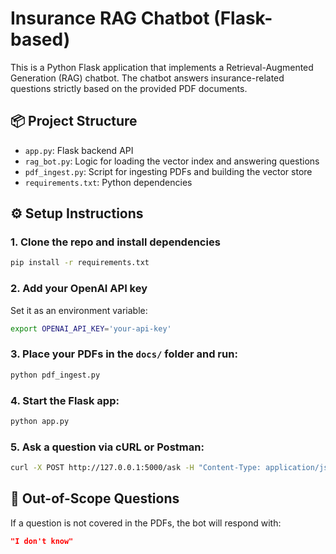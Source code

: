 # Insurance RAG Chatbot (Flask-based)

This is a Python Flask application that implements a Retrieval-Augmented Generation (RAG) chatbot. The chatbot answers insurance-related questions strictly based on the provided PDF documents.

## 📦 Project Structure

- `app.py`: Flask backend API
- `rag_bot.py`: Logic for loading the vector index and answering questions
- `pdf_ingest.py`: Script for ingesting PDFs and building the vector store
- `requirements.txt`: Python dependencies

## ⚙️ Setup Instructions

### 1. Clone the repo and install dependencies
```bash
pip install -r requirements.txt
```

### 2. Add your OpenAI API key
Set it as an environment variable:
```bash
export OPENAI_API_KEY='your-api-key'
```

### 3. Place your PDFs in the `docs/` folder and run:
```bash
python pdf_ingest.py
```

### 4. Start the Flask app:
```bash
python app.py
```

### 5. Ask a question via cURL or Postman:
```bash
curl -X POST http://127.0.0.1:5000/ask -H "Content-Type: application/json" -d '{"question": "What is the deductible for the 2500 Gold plan?"}'
```

## 🚫 Out-of-Scope Questions

If a question is not covered in the PDFs, the bot will respond with:

```json
"I don't know"
```
